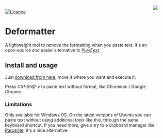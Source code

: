 <img align="right" src="https://raw.githubusercontent.com/ahornero/deformatter/master/favicon.ico">

[![Licence](https://img.shields.io/badge/license-GPLv3-orange.svg)](http://www.gnu.org/licenses/gpl-3.0.html)

# Deformatter
A lightweight tool to remove the formatting when you paste text. It's an open-source and easier alternative to [PureText](http://www.stevemiller.net/puretext/).

## Install and usage
Just [download from here](https://github.com/ahornero/deformatter/raw/master/Deformatter.exe), move it where you want and execute it.

Press *Ctrl-Shift-v* to paste text without format, like Chromium / Google Chrome.

### Limitations
Only available for Windows OS. On the latest versions of Ubuntu you can paste text without using additional tools like this, through the same keyboard shortcut. If you need more, give a try to a clipboard manager like [Parcellite](http://parcellite.sourceforge.net/), it's a nice alternative.
